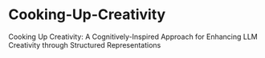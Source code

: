 # Cooking-Up-Creativity
Cooking Up Creativity: A Cognitively-Inspired Approach for Enhancing LLM Creativity through Structured Representations
